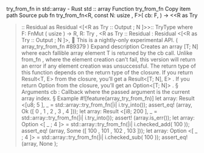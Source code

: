 try_from_fn in std::array - Rust
std
::
array
Function
try_from_fn
Copy item path
Source
pub fn try_from_fn<R, const N:
usize
, F>(
    cb: F,
) -> <<R as
Try
>::
Residual
as
Residual
<[<R as
Try
>::
Output
;
N
]>>::
TryType
where
    F:
FnMut
(
usize
) -> R,
    R:
Try
,
    <R as
Try
>::
Residual
:
Residual
<[<R as
Try
>::
Output
;
N
]>,
🔬
This is a nightly-only experimental API. (
array_try_from_fn
#89379
)
Expand description
Creates an array
[T; N]
where each fallible array element
T
is returned by the
cb
call.
Unlike
from_fn
, where the element creation can’t fail, this version will return an error
if any element creation was unsuccessful.
The return type of this function depends on the return type of the closure.
If you return
Result<T, E>
from the closure, you’ll get a
Result<[T; N], E>
.
If you return
Option<T>
from the closure, you’ll get an
Option<[T; N]>
.
§
Arguments
cb
: Callback where the passed argument is the current array index.
§
Example
#![feature(array_try_from_fn)]
let
array:
Result
<[u8;
5
],
_
> = std::array::try_from_fn(|i| i.try_into());
assert_eq!
(array,
Ok
([
0
,
1
,
2
,
3
,
4
]));
let
array:
Result
<[i8;
200
],
_
> = std::array::try_from_fn(|i| i.try_into());
assert!
(array.is_err());
let
array:
Option
<[
_
;
4
]> = std::array::try_from_fn(|i| i.checked_add(
100
));
assert_eq!
(array,
Some
([
100
,
101
,
102
,
103
]));
let
array:
Option
<[
_
;
4
]> = std::array::try_from_fn(|i| i.checked_sub(
100
));
assert_eq!
(array,
None
);